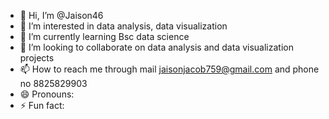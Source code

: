 - 👋 Hi, I’m @Jaison46
- 👀 I’m interested in data analysis, data visualization
- 🌱 I’m currently learning Bsc data science
- 💞️ I’m looking to collaborate on data analysis and data visualization projects
- 📫 How to reach me through mail jaisonjacob759@gmail.com and phone no 8825829903
- 😄 Pronouns: 
- ⚡ Fun fact: 

<!---
Jaison46/Jaison46 is a ✨ special ✨ repository because its `README.md` (this file) appears on your GitHub profile.
You can click the Preview link to take a look at your changes.
--->
